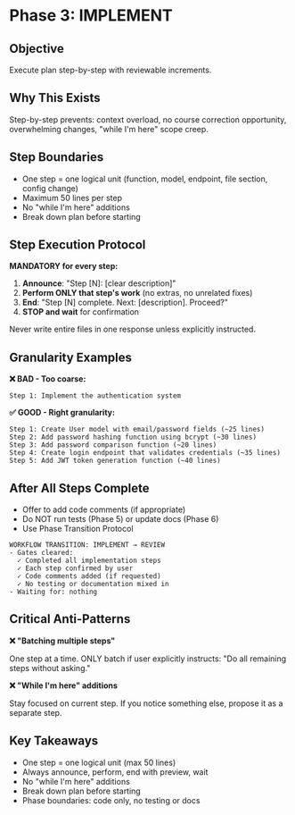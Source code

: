 # Phase 3: IMPLEMENT

## Objective

Execute plan step-by-step with reviewable increments.

## Why This Exists

Step-by-step prevents: context overload, no course correction opportunity, overwhelming changes, "while I'm here" scope creep.

## Step Boundaries

- One step = one logical unit (function, model, endpoint, file section, config change)
- Maximum 50 lines per step
- No "while I'm here" additions
- Break down plan before starting

## Step Execution Protocol

**MANDATORY for every step:**

1. **Announce**: "Step [N]: [clear description]"
2. **Perform ONLY that step's work** (no extras, no unrelated fixes)
3. **End**: "Step [N] complete. Next: [description]. Proceed?"
4. **STOP and wait** for confirmation

Never write entire files in one response unless explicitly instructed.

## Granularity Examples

**❌ BAD - Too coarse:**
```
Step 1: Implement the authentication system
```

**✅ GOOD - Right granularity:**
```
Step 1: Create User model with email/password fields (~25 lines)
Step 2: Add password hashing function using bcrypt (~30 lines)
Step 3: Add password comparison function (~20 lines)
Step 4: Create login endpoint that validates credentials (~35 lines)
Step 5: Add JWT token generation function (~40 lines)
```

## After All Steps Complete

- Offer to add code comments (if appropriate)
- Do NOT run tests (Phase 5) or update docs (Phase 6)
- Use Phase Transition Protocol

```
WORKFLOW TRANSITION: IMPLEMENT → REVIEW
- Gates cleared:
  ✓ Completed all implementation steps
  ✓ Each step confirmed by user
  ✓ Code comments added (if requested)
  ✓ No testing or documentation mixed in
- Waiting for: nothing
```

## Critical Anti-Patterns

**❌ "Batching multiple steps"**

One step at a time. ONLY batch if user explicitly instructs: "Do all remaining steps without asking."

**❌ "While I'm here" additions**

Stay focused on current step. If you notice something else, propose it as a separate step.

## Key Takeaways

- One step = one logical unit (max 50 lines)
- Always announce, perform, end with preview, wait
- No "while I'm here" additions
- Break down plan before starting
- Phase boundaries: code only, no testing or docs
